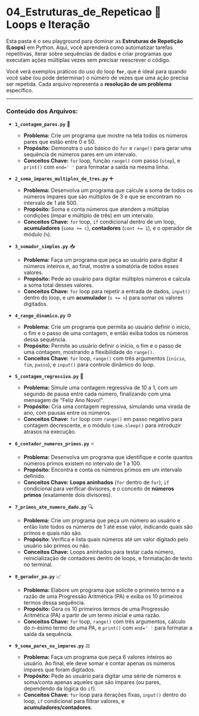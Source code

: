 # 04_Estruturas_de_Repeticao 🔄 Loops e Iteração

Esta pasta é o seu playground para dominar as **Estruturas de Repetição (Loops)** em Python. Aqui, você aprenderá como automatizar tarefas repetitivas, iterar sobre sequências de dados e criar programas que executam ações múltiplas vezes sem precisar reescrever o código.

Você verá exemplos práticos do uso do loop **`for`**, que é ideal para quando você sabe (ou pode determinar) o número de vezes que uma ação precisa ser repetida. Cada arquivo representa a **resolução de um problema** específico.

---

### Conteúdo dos Arquivos:

* **`1_contagem_pares.py`** 🔢
    * **Problema:** Crie um programa que mostre na tela todos os números pares que estão entre 0 e 50.
    * **Propósito:** Demonstra o uso básico do `for` e `range()` para gerar uma sequência de números pares em um intervalo.
    * **Conceitos Chave:** `for` loop, função `range()` com passo (`step`), e `print()` com `end=' '` para formatar a saída na mesma linha.

* **`2_soma_impares_multiplos_de_tres.py`** ➕
    * **Problema:** Desenvolva um programa que calcule a soma de todos os números ímpares que são múltiplos de 3 e que se encontram no intervalo de 1 até 500.
    * **Propósito:** Soma e conta números que atendem a múltiplas condições (ímpar e múltiplo de três) em um intervalo.
    * **Conceitos Chave:** `for` loop, `if` condicional dentro de um loop, **acumuladores** (`soma += c`), **contadores** (`cont += 1`), e o operador de módulo (`%`).

* **`3_somador_simples.py`** 📥
    * **Problema:** Faça um programa que peça ao usuário para digitar 4 números inteiros e, ao final, mostre a somatória de todos esses valores.
    * **Propósito:** Pede ao usuário para digitar múltiplos números e calcula a soma total desses valores.
    * **Conceitos Chave:** `for` loop para repetir a entrada de dados, `input()` dentro do loop, e um **acumulador** (`s += n`) para somar os valores digitados.

* **`4_range_dinamico.py`** ⚙️
    * **Problema:** Crie um programa que permita ao usuário definir o início, o fim e o passo de uma contagem, e então exiba todos os números dessa sequência.
    * **Propósito:** Permite ao usuário definir o início, o fim e o passo de uma contagem, mostrando a flexibilidade do `range()`.
    * **Conceitos Chave:** `for` loop, `range()` com três argumentos (`início`, `fim`, `passo`), e `input()` para controle dinâmico do loop.

* **`5_contagem_regressiva.py`** 🚀
    * **Problema:** Simule uma contagem regressiva de 10 a 1, com um segundo de pausa entre cada número, finalizando com uma mensagem de "Feliz Ano Novo!".
    * **Propósito:** Cria uma contagem regressiva, simulando uma virada de ano, com pausas entre os números.
    * **Conceitos Chave:** `for` loop com `range()` em passo negativo para contagem decrescente, e o módulo `time.sleep()` para introduzir atrasos na execução.

* **`6_contador_numeros_primos.py`** ⭐
    * **Problema:** Desenvolva um programa que identifique e conte quantos números primos existem no intervalo de 1 a 100.
    * **Propósito:** Encontra e conta os números primos em um intervalo definido.
    * **Conceitos Chave:** **Loops aninhados** (`for` dentro de `for`), `if` condicional para verificar divisores, e o conceito de **números primos** (exatamente dois divisores).

* **`7_primos_ate_numero_dado.py`** 🔍
    * **Problema:** Crie um programa que peça um número ao usuário e então liste todos os números de 1 até esse valor, indicando quais são primos e quais não são.
    * **Propósito:** Verifica e lista quais números até um valor digitado pelo usuário são primos ou não.
    * **Conceitos Chave:** Loops aninhados para testar cada número, reinicialização de contadores dentro de loops, e formatação de texto no terminal.

* **`8_gerador_pa.py`** 📈
    * **Problema:** Elabore um programa que solicite o primeiro termo e a razão de uma Progressão Aritmética (PA) e exiba os 10 primeiros termos dessa sequência.
    * **Propósito:** Gera os 10 primeiros termos de uma Progressão Aritmética (PA) a partir de um termo inicial e uma razão.
    * **Conceitos Chave:** `for` loop, `range()` com três argumentos, cálculo do n-ésimo termo de uma PA, e `print()` com `end=' '` para formatar a saída da sequência.

* **`9_soma_pares_ou_impares.py`** ⚖️
    * **Problema:** Faça um programa que peça 6 valores inteiros ao usuário. Ao final, ele deve somar e contar apenas os números ímpares que foram digitados.
    * **Propósito:** Pede ao usuário para digitar uma série de números e soma/conta apenas aqueles que são ímpares (ou pares, dependendo da lógica do `if`).
    * **Conceitos Chave:** `for` loop para iterações fixas, `input()` dentro do loop, `if` condicional para filtrar valores, e **acumuladores/contadores**.
